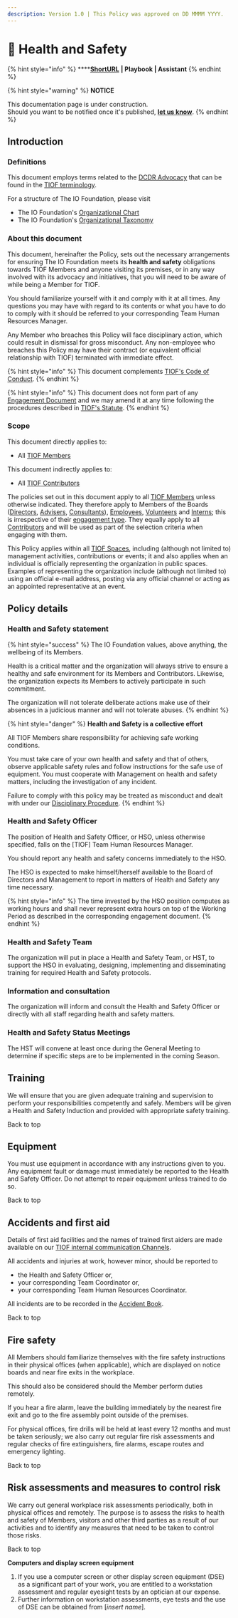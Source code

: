 ```yaml
---
description: Version 1.0 | This Policy was approved on DD MMMM YYYY.
---
```


# 🚧 Health and Safety

{% hint style="info" %}
****[**ShortURL**](https://tiof.click/TIOFPolicyHS) **| Playbook | Assistant**
{% endhint %}

{% hint style="warning" %}
**NOTICE**

This documentation page is under construction.\
Should you want to be notified once it's published, [**let us know**](https://tiof.click/TIOFTarianUpdatesService).
{% endhint %}

## Introduction

### Definitions

This document employs terms related to the [DCDR Advocacy](https://tiof.click/DCDRAdvocacy) that can be found in the [TIOF terminology](https://tiof.click/TIOFTerminology).

For a structure of The IO Foundation, please visit

* The IO Foundation's [Organizational Chart](http://tiof.click/TIOFOrgChart)
* The IO Foundation's [Organizational Taxonomy](https://tiof.click/OrgTaxonomy)

### About this document

This document, hereinafter the Policy, sets out the necessary arrangements for ensuring The IO Foundation meets its **health and safety** obligations towards TIOF Members and anyone visiting its premises, or in any way involved with its advocacy and initiatives, that you will need to be aware of while being a Member for TIOF.

You should familiarize yourself with it and comply with it at all times. Any questions you may have with regard to its contents or what you have to do to comply with it should be referred to your corresponding Team Human Resources Manager.

Any Member who breaches this Policy will face disciplinary action, which could result in dismissal for gross misconduct. Any non-employee who breaches this Policy may have their contract (or equivalent official relationship with TIOF) terminated with immediate effect.

{% hint style="info" %}
This document complements [TIOF's Code of Conduct](https://tiof.click/TIOFPolicyCoC).
{% endhint %}

{% hint style="info" %}
This document does not form part of any [Engagement Document](https://tiof.click/TIOFTerminology#engagement-document) and we may amend it at any time following the procedures described in [TIOF's Statute](https://tiof.click/TIOFStatute).
{% endhint %}

### Scope

This document directly applies to:

* All [TIOF Members](https://tiof.click/TIOFTerminology#members)

This document indirectly applies to:

* All [TIOF Contributors](https://tiof.click/TIOFTerminology#contributors)

The policies set out in this document apply to all [TIOF Members](https://tiof.click/TIOFTerminology#members) unless otherwise indicated. They therefore apply to Members of the Boards ([Directors](https://tiof.click/TIOFTerminology#directors), [Advisers](https://tiof.click/TIOFTerminology#advisers), [Consultants](https://tiof.click/TIOFTerminology#consultants)), [Employees](https://tiof.click/TIOFTerminology#employees), [Volunteers](https://tiof.click/TIOFTerminology#volunteers) and [Interns](https://tiof.click/TIOFTerminology#interns); this is irrespective of their [engagement type](https://tiof.click/TIOFTerminology#engagement-type). They equally apply to all [Contributors](https://tiof.click/TIOFTerminology#contributors) and will be used as part of the selection criteria when engaging with them.

This Policy applies within all [TIOF Spaces](https://tiof.click/TIOFTerminology#spaces), including (although not limited to) management activities, contributions or events; it and also applies when an individual is officially representing the organization in public spaces. Examples of representing the organization include (although not limited to) using an official e-mail address, posting via any official channel or acting as an appointed representative at an event.

## Policy details

### Health and Safety statement

{% hint style="success" %}
The IO Foundation values, above anything, the wellbeing of its Members.

Health is a critical matter and the organization will always strive to ensure a healthy and safe environment for its Members and Contributors. Likewise, the organization expects its Members to actively participate in such commitment.

The organization will not tolerate deliberate actions make use of their absences in a judicious manner and will not tolerate abuses.
{% endhint %}

{% hint style="danger" %}
**Health and Safety is a collective effort**

All TIOF Members share responsibility for achieving safe working conditions.

You must take care of your own health and safety and that of others, observe applicable safety rules and follow instructions for the safe use of equipment. You must cooperate with Management on health and safety matters, including the investigation of any incident.

Failure to comply with this policy may be treated as misconduct and dealt with under our [Disciplinary Procedure](http://tiof.click/ProcedureDisciplinary).
{% endhint %}

### Health and Safety Officer

The position of Health and Safety Officer, or HSO, unless otherwise specified, falls on the \[TIOF] Team Human Resources Manager.

You should report any health and safety concerns immediately to the HSO.

The HSO is expected to make himself/herself available to the Board of Directors and Management to report in matters of Health and Safety any time necessary.

{% hint style="info" %}
The time invested by the HSO position computes as working hours and shall never represent extra hours on top of the Working Period as described in the corresponding engagement document.
{% endhint %}

### Health and Safety Team

The organization will put in place a Health and Safety Team, or HST, to support the HSO in evaluating, designing, implementing and disseminating training for required Health and Safety protocols.

### Information and consultation

The organization will inform and consult the Health and Safety Officer or directly with all staff regarding health and safety matters.

### Health and Safety Status Meetings

The HST will convene at least once during the General Meeting to determine if specific steps are to be implemented in the coming Season.



## Training

We will ensure that you are given adequate training and supervision to perform your responsibilities competently and safely. Members will be given a Health and Safety Induction and provided with appropriate safety training.

Back to top

## Equipment

You must use equipment in accordance with any instructions given to you. Any equipment fault or damage must immediately be reported to the Health and Safety Officer. Do not attempt to repair equipment unless trained to do so.

Back to top

## Accidents and first aid

Details of first aid facilities and the names of trained first aiders are made available on our [TIOF internal communication Channels](https://github.com/TheIOFoundation/TIOF/wiki/Media-Kit#Internal-Communications).

All accidents and injuries at work, however minor, should be reported to

* the Health and Safety Officer or,
* your corresponding Team Coordinator or,
* your corresponding Team Human Resources Coordinator.

All incidents are to be recorded in the [Accident Book](http://tiof.click/TIOFAccidentBook).

Back to top

## Fire safety

All Members should familiarize themselves with the fire safety instructions in their physical offices (when applicable), which are displayed on notice boards and near fire exits in the workplace.

This should also be considered should the Member perform duties remotely.

If you hear a fire alarm, leave the building immediately by the nearest fire exit and go to the fire assembly point outside of the premises.

For physical offices, fire drills will be held at least every 12 months and must be taken seriously; we also carry out regular fire risk assessments and regular checks of fire extinguishers, fire alarms, escape routes and emergency lighting.

Back to top

## Risk assessments and measures to control risk

We carry out general workplace risk assessments periodically, both in physical offices and remotely. The purpose is to assess the risks to health and safety of Members, visitors and other third parties as a result of our activities and to identify any measures that need to be taken to control those risks.

Back to top





**Computers and display screen equipment**

1. If you use a computer screen or other display screen equipment (DSE) as a significant part of your work, you are entitled to a workstation assessment and regular eyesight tests by an optician at our expense.
2. Further information on workstation assessments, eye tests and the use of DSE can be obtained from \[_insert name_].
